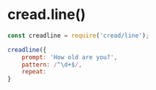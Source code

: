 #	cread.line()

```javascript
const creadline = require('cread/line');

creadline({
	prompt: 'How old are you?',
	pattern: /^\d+$/,
	repeat:
}
```
